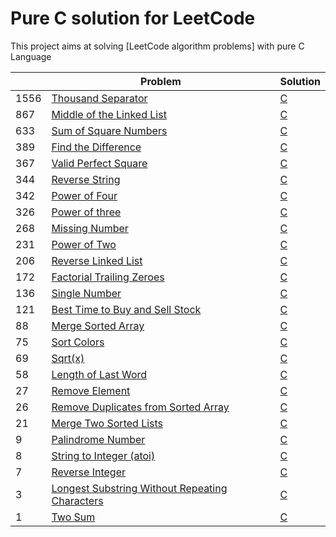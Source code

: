Pure C solution for LeetCode
============================

This project aims at solving [LeetCode algorithm problems] with pure C Language 

|     | Problem                                                      | Solution          |
| --- | ------------------------------------------------------------ | ----------------- |
|1556 | [Thousand Separator]                                         | [C](https://github.com/Mounadi05/leetcode/blob/main/1556_Thousand_Separator/1556.c)  |
| 867 | [Middle of the Linked List]                                  | [C](https://github.com/Mounadi05/leetcode/blob/main/876_Middle_of_the_Linked_List/876.c)  |
| 633 | [Sum of Square Numbers    ]                                  | [C](https://github.com/Mounadi05/leetcode/blob/main/633_Sum_of_Square_Numbers/633.c)  |
| 389 | [Find the Difference ]                                       | [C](https://github.com/Mounadi05/leetcode/blob/main/389_Find_the_Difference/389.c)  |
| 367 | [Valid Perfect Square]                                       | [C](https://github.com/Mounadi05/leetcode/blob/main/367_Valid_Perfect_Square/367.c)        |
| 344 | [Reverse String]                                             | [C](https://github.com/Mounadi05/leetcode/blob/main/344_Reverse_String/344.c)        |
| 342 | [Power of Four]                                              | [C](https://github.com/Mounadi05/leetcode/blob/main/342_Power_of_Four/324.c)|
| 326 | [Power of three]                                             | [C](https://github.com/Mounadi05/leetcode/tree/main/326_Power_of_Three/326.c)      |
| 268 | [Missing Number]                                             | [C](https://github.com/Mounadi05/leetcode/tree/main/268_Missing_Number/268.c)      |
| 231 | [Power of Two]                                               | [C](https://github.com/Mounadi05/leetcode/blob/main/231_Power_of_Two/231.c) 	       |
| 206 | [Reverse Linked List]                                        | [C](https://github.com/Mounadi05/leetcode/blob/main/206_Reverse_Linked_List/206.c)  |
| 172 | [Factorial Trailing Zeroes]                                  | [C](https://github.com/Mounadi05/leetcode/blob/main/172_Factorial_Trailing_Zeroes/172.c)   |
| 136 | [Single Number]                                              | [C](https://github.com/Mounadi05/leetcode/blob/main/136_Single_Number/136.c)   |
| 121 | [Best Time to Buy and Sell Stock]        		     | [C](https://github.com/Mounadi05/leetcode/blob/main/121_Best_Time_to_Buy_and_Sell_Stock/121.c)|
| 88  | [Merge Sorted Array]             			     | [C](https://github.com/Mounadi05/leetcode/blob/main/88_Merge_Sorted_Array/88.c)|
| 75  | [Sort Colors]             			             | [C](https://github.com/Mounadi05/leetcode/blob/main/75_Sort_Colors/75.c)|
| 69  | [Sqrt(x)]                                                    | [C](https://github.com/Mounadi05/leetcode/blob/main/69_Sqrt(x))	 		|
| 58  | [Length of Last Word]                                        | [C](https://github.com/Mounadi05/leetcode/blob/main/58_Length_of_Last_Word/58.c)	 |
| 27  | [Remove Element]             				     | [C](https://github.com/Mounadi05/leetcode/blob/main/27_Remove_Element/27.c)|
| 26  | [Remove Duplicates from Sorted Array]             	     | [C](https://github.com/Mounadi05/leetcode/blob/main/26_Remove_Duplicates_from_Sorted_Array/26.c)|
| 21  | [Merge Two Sorted Lists]                                     | [C](https://github.com/Mounadi05/leetcode/blob/main/21_Merge_Two_Sorted_Lists/21.c)	 |
| 9   | [Palindrome Number]                                          | [C](https://github.com/Mounadi05/leetcode/blob/main/9_Palindrome_Number/9.c)      	 |
| 8   | [String to Integer (atoi)]                                   | [C](https://github.com/Mounadi05/leetcode/blob/main/8_String_to_Integer(atoi))  	 |
| 7   | [Reverse Integer]                                            | [C](https://github.com/Mounadi05/leetcode/blob/main/7_Reverse_Integer/7.c)        |
| 3   | [Longest Substring Without Repeating Characters]             | [C](https://github.com/Mounadi05/leetcode/blob/main/3_Longest_Substring_Without_Repeating_Characters/3.c)|
| 1   | [Two Sum]             					     | [C](https://github.com/Mounadi05/leetcode/blob/main/1_Two_Sum/1.c)|

[Valid Perfect Square]:https://leetcode.com/problems/valid-perfect-square/                                       
[Power of Four]:https://leetcode.com/problems/power-of-four/
[Power of three]:https://leetcode.com/problems/power-of-three/
[Power of Two]:https://leetcode.com/problems/power-of-two/
[Factorial Trailing Zeroes]:https://leetcode.com/problems/factorial-trailing-zeroes/
[Sqrt(x)]: https://leetcode.com/problems/sqrtx/
[Length of Last Word]: https://leetcode.com/problems/length-of-last-word/
[Palindrome Number]: https://leetcode.com/problems/palindrome-number/
[String to Integer (atoi)]: https://leetcode.com/problems/string-to-integer-atoi/
[Reverse Integer]: https://leetcode.com/problems/reverse-integer/
[Longest Substring Without Repeating Characters]: https://leetcode.com/problems/longest-substring-without-repeating-characters/
[Middle of the Linked List]:https://leetcode.com/problems/middle-of-the-linked-list/
[Merge Two Sorted Lists]:https://leetcode.com/problems/merge-two-sorted-lists/
[Single Number]:https://leetcode.com/problems/single-number/
[Reverse Linked List]:https://leetcode.com/problems/reverse-linked-list/
[Missing Number]:https://leetcode.com/problems/missing-number/
[Reverse String]:https://leetcode.com/problems/reverse-string/
[Thousand Separator]:https://leetcode.com/problems/thousand-separator/
[Sum of Square Numbers]:https://leetcode.com/problems/sum-of-square-numbers/
[Find the Difference]:https://leetcode.com/problems/find-the-difference/
[Remove Duplicates from Sorted Array]:https://leetcode.com/problems/remove-duplicates-from-sorted-array/
[Two Sum]:https://leetcode.com/problems/two-sum/
[Remove Element]:https://leetcode.com/problems/remove-element/
[Sort Colors]:https://leetcode.com/problems/sort-colors/
[Merge Sorted Array]:https://leetcode.com/problems/merge-sorted-array/
[Best Time to Buy and Sell Stock]:https://leetcode.com/problems/best-time-to-buy-and-sell-stock/


